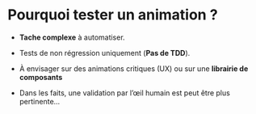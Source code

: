 Pourquoi tester un animation ?
==============================

+ **Tache complexe** à automatiser.
+ Tests de non régression uniquement (**Pas de TDD**).
+ À envisager sur des animations critiques (UX) ou sur une **librairie de composants**

+ Dans les faits, une validation par l’œil humain est peut être plus pertinente...